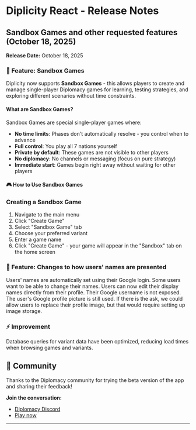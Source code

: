 # Diplicity React - Release Notes

## Sandbox Games and other requested features (October 18, 2025)

**Release Date:** October 18, 2025  

### 🎯 Feature: Sandbox Games

Diplicity now supports **Sandbox Games** - this allows players to create and manage single-player Diplomacy games for learning, testing strategies, and exploring different scenarios without time constraints.

#### What are Sandbox Games?

Sandbox Games are special single-player games where:
- **No time limits**: Phases don't automatically resolve - you control when to advance
- **Full control**: You play all 7 nations yourself
- **Private by default**: These games are not visible to other players
- **No diplomacy**: No channels or messaging (focus on pure strategy)
- **Immediate start**: Games begin right away without waiting for other players

#### 🎮 How to Use Sandbox Games

### Creating a Sandbox Game
1. Navigate to the main menu
2. Click "Create Game" 
3. Select "Sandbox Game" tab
4. Choose your preferred variant
5. Enter a game name
6. Click "Create Game" - your game will appear in the "Sandbox" tab on the home screen

### 🔧 Feature: Changes to how users' names are presented

Users' names are automatically set using their Google login. Some users want to be able to change their names. Users can now edit their display names directly from their profile. Their Google username is not exposed. The user's Google profile picture is still used. If there is the ask, we could allow users to replace their profile image, but that would require setting up image storage.

### ⚡ Improvement

Database queries for variant data have been optimized, reducing load times when browsing games and variants.

## 🙏 Community

Thanks to the Diplomacy community for trying the beta version of the app and sharing their feedback!

**Join the conversation:**
- [Diplomacy Discord](https://discord.gg/QETtwGR)
- [Play now](https://diplicity.com)

---